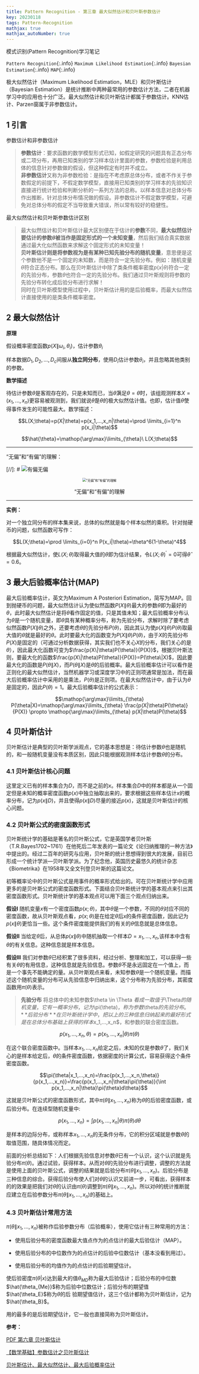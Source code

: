 ```yaml
---
title: Pattern Recognition - 第三章 最大似然估计和贝叶斯参数估计
key: 20230118
tags: Pattern-Recognition
mathjax: true
mathjax_autoNumber: true
---
```


模式识别(Pattern Recognition)学习笔记

`Pattern Recognition`{:.info} `Maximum Likelihood Estimation`{:.info} `Bayesian Estimation`{:.info} `MAP`{:.info}

<!--more-->

极大似然估计（Maximum Likelihood Estimation，MLE）和贝叶斯估计（Bayesian Estimation）是统计推断中两种最常用的参数估计方法，二者在机器学习中的应用也十分广泛。最大似然估计和贝叶斯估计都属于参数估计。KNN估计、Parzen窗属于非参数估计。

## 1 引言

参数估计和非参数估计

> **参数估计**：要求函数的数学模型形式已知，如假定研究的问题具有正态分布或二项分布，再用已知类别的学习样本估计里面的参数，参数检验是利用总体的信息针对参数做的假设，但这种假定有时并不成立。\
> **非参数估计**又称为非参数检验：是指在不考虑原总体分布，或者不作关于参数假定的前提下，不假定数学模型，直接用已知类别的学习样本的先验知识直接进行统计检验和判断分析的一系列方法的总称。以样本信息对总体分布作出推断，针对总体分布情况做的假设。非参数估计不假定数学模型，可避免对总体分布的假定不当导致重大错误，所以常有较好的稳健性。

最大似然估计和贝叶斯参数估计区别

> 最大似然估计和贝叶斯估计最大区别便在于估计的**参数**不同，**最大似然估计要估计的参数$\theta$被当作是固定形式的一个未知变量**，然后我们结合真实数据通过最大化似然函数来求解这个固定形式的未知变量！\
> **贝叶斯估计则是将参数视为是有某种已知先验分布的随机变量**，意思便是这个参数他不是一个固定的未知数，而是符合一定先验分布。例如：随机变量$\theta$符合正态分布。那么在贝叶斯估计中除了类条件概率密度$p(x|\theta)$符合一定的先验分布，参数$\theta$也符合一定的先验分布。我们通过贝叶斯规则将参数的先验分布转化成后验分布进行求解！\
> 同时在贝叶斯模型使用过程中，贝叶斯估计用的是后验概率，而最大似然估计直接使用的是类条件概率密度。

## 2 最大似然估计

**原理**

假设概率密度函数$p(X\|\omega_i,\theta_i)$，估计参数$\theta_i$

样本数据$D_1,D_2,...,D_c$间服从**独立同分布**，使用$D_i$估计参数$\theta_i$，并且忽略其他类别的参数。

**数学描述**

待估计参数$\theta$是客观存在的，只是未知而已，当$\hat{\theta}$满足$\theta=\hat{\theta}$时，该组观测样本$X=(x_1,...,x_n)$更容易被观测到，我们就说$\hat{\theta}$是$\theta$的极大似然估计值。也即，估计值$\hat{\theta}$使得事件发生的可能性最大。数学描述：

$$L(X;\theta)=p(X|\theta)=p(x_1,...,x_n|\theta)=\prod \limits_{i=1}^n p(x_i|\theta)$$

$$\hat{\theta}=\mathop{\arg\max}\limits_{\theta}\ L(X;\theta)$$

---

“无偏”和“有偏”的理解：

[//]: # ![有偏无偏](https://img-blog.csdnimg.cn/4b575f37a77b415e9d5b95fa027c02e0.png)

<center>
<img src="https://img-blog.csdnimg.cn/4b575f37a77b415e9d5b95fa027c02e0.png"
      alt = "“无偏”和“有偏”的理解" style="zoom:60%"/></center>
<center><p>“无偏”和“有偏”的理解</p></center>

---

**实例：**

对一个独立同分布的样本集来说，总体的似然就是每个样本似然的乘积。针对抛硬币的问题，似然函数可写作：

$$L(X;\theta)=\prod \limits_{i=0}^n P(x_i|\theta)=\theta^6(1-\theta)^4$$

根据最大似然估计，使$L(X;\theta)$取得最大值的$\theta$即为估计结果，令$L(X;\theta)^{'}=0$可得$\hat{\theta}=0.6$。

## 3 最大后验概率估计(MAP)

最大后验概率估计，英文为Maximum A Posteriori Estimation，简写为MAP。回到抛硬币的问题，最大似然估计认为使似然函数$P(X\|\theta)$最大的参数$\theta$即为最好的$\theta$，此时最大似然估计是将$\theta$看作固定的值，只是其值未知；最大后验概率分布认为$\theta$是一个随机变量，即$\theta$具有某种概率分布，称为先验分布，求解时除了要考虑似然函数$P(X\|\theta)$之外，还要考虑$\theta$的先验分布$P(\theta)$，因此其认为使$p(X\|\theta)P(\theta)$取最大值的$\theta$就是最好的$\theta$。此时要最大化的函数变为$P(X\|\theta)P(\theta)$，由于$X$的先验分布$P(X)$是固定的（可通过分析数据获得，其实我们也不关心$X$的分布，我们关心的是$\theta$），因此最大化函数可变为$\frac{p(X\|\theta)P(\theta)}{P(X)}$，根据贝叶斯法则，要最大化的函数$\frac{p(X\|\theta)P(\theta)}{P(X)}=P(\theta\|X)$，因此要最大化的函数是$P(\theta\|X)$，而$P(\theta\|X)$是$\theta$的后验概率。最大后验概率估计可以看作是正则化的最大似然估计，当然机器学习或深度学习中的正则项通常是加法，而在最大后验概率估计中采用的是乘法，$P(\theta)$是正则项。在最大似然估计中，由于认为$\theta$是固定的，因此$P(\theta)=1$。最大后验概率估计的公式表示：

$$\mathop{\arg\max}\limits_{\theta} P(\theta|X)=\mathop{\arg\max}\limits_{\theta} \frac{p(X|\theta)P(\theta)}{P(X)} \propto \mathop{\arg\max}\limits_{\theta} p(X|\theta)P(\theta)$$

## 4 贝叶斯估计

贝叶斯估计是典型的贝叶斯学派观点，它的基本思想是：待估计参数$\theta$也是随机的，和一般随机变量没有本质区别，因此只能根据观测样本估计参数$\theta$的分布。

### 4.1 贝叶斯估计核心问题

这里定义已有的样本集合为$D$，而不是之前的$x$。样本集合$D$中的样本都是从一个固定但是未知的概率密度函数$p(x)$中独立抽取出来的，要求根据这些样本估计$x$的概率分布，记为$p(x\|D)$，并且使得$p(x\|D)$尽量的接近$p(x)$，这就是贝叶斯估计的核心问题。

### 4.2 贝叶斯公式的密度函数形式

贝叶斯统计学的基础是著名的贝叶斯公式，它是英国学者贝叶斯（T.R.Bayes1702~1761）在他死后二年发表的一篇论文《论归纳推理的一种方法》中提出的。经过二百年的研究与应用，贝叶斯的统计思想得到很大的发展，目前已形成一个统计学派—贝叶斯学派。为了纪念他，英国历史最悠久的统计杂志《Biometrika》在1958年又全文刊登贝叶斯的这篇论文。

初等概率论中的贝叶斯公式是用事件的概率形式给出的。可在贝叶斯统计学中应用更多的是贝叶斯公式的密度函数形式。下面结合贝叶斯统计学的基本观点来引出其密度函数形式。贝叶斯统计学的基本观点可以用下面三个观点归纳出来。

**假设I** 随机变量$x$有一个密度函数$p(x;\theta)$，其中$\theta$是一个参数，不同的$\theta$对应不同的密度函数，故从贝叶斯观点看，$p(x;\theta)$是在给定$\theta$后$x$的条件密度函数，因此记为$p(x\|\theta)$更恰当一些。这个条件密度能提供我们的有关的$\theta$信息就是总体信息。

**假设II** 当给定$\theta$后，从总体$p(x\|\theta)$中随机抽取一个样本$D=x_1,...,x_n$,该样本中含有$\theta$的有关信息。这种信息就是样本信息。

**假设III** 我们对参数$\theta$已经积累了很多资料，经过分析、整理和加工，可以获得一些有关$\theta$的有用信息，这种信息就是先验信息。参数$\theta$不是永远固定在一个值上，而是一个事先不能确定的量。从贝叶斯观点来看，未知参数$\theta$是一个随机变量。而描述这个随机变量的分布可从先验信息中归纳出来，这个分布称为先验分布，其密度函数用$\pi(\theta)$表示。

>**先验分布**
>将总体中的未知参数$\theta \in \Theta $看成一取值于$\Theta$的随机变量，它有一概率分布，记为$\pi(\theta)$，称为参数$\theta$的先验分布。\
>**后验分布**
>在贝叶斯统计学中，把以上的三种信息归纳起来的最好形式是在总体分布基础上获得的样本$x_1,...,x_n$，和参数的联合密度函数。

$$p(x_1,...,x_n,\theta)=p(x_1,...,x_n|\theta)\pi(\theta)$$

在这个联合密度函数中。当样本$x_1,...,x_n$给定之后，未知的仅是参数$\theta$了，我们关心的是样本给定后，$\theta$的条件密度函数，依据密度的计算公式，容易获得这个条件密度函数。

$$\pi(\theta|x_1,...,x_n)=\frac{p(x_1,...,x_n,\theta)}{p(x_1,...,x_n)}=\frac{p(x_1,...,x_n|\theta)\pi(\theta)}{\int p(x_1,...,x_n|\theta)\pi(\theta)d\theta}$$

这就是贝叶斯公式的密度函数形式，其中$\pi(\theta\|x_1,...,x_n)$称为$\theta$的后验密度函数，或后验分布。在连续型随机变量中:

$$p(x_1,...,x_n)=\int p(x_1,...,x_n|\theta)\pi(\theta)d\theta$$

是样本的边际分布，或称样本$x_1,...,x_n$的无条件分布，它的积分区域就是参数$\theta$的取值范围，随具体情况而定。

前面的分析总结如下：人们根据先验信息对参数$\theta$已有一个认识，这个认识就是先验分布$\pi(\theta)$。通过试验，获得样本。从而对$\theta$的先验分布进行调整，调整的方法就是使用上面的贝叶斯公式，调整的结果就是后验分布$\pi(\theta\|x_1,...,x_n)$。后验分布是三种信息的综合。获得后验分布使人们对$\theta$的认识又前进一步，可看出，获得样本的的效果是把我们对$\theta$的认识由$\pi(\theta)$调整到$\pi(\theta\|x_1,...,x_n)$。所以对$\theta$的统计推断就应建立在后验参数分布$\pi(\theta\|x_1,...,x_n)$的基础上。


### 4.3 贝叶斯估计常用方法

$\pi(\theta\|x_1,...,x_n)$被称作后验参数分布（后验概率），使用它估计有三种常用的方法：

* 使用后验分布的密度函数最大值点作为的点估计的最大后验估计（MAP）。

* 使用后验分布的中位数作为的点估计的后验中位数估计（基本没看到用过）。

* 使用后验分布的均值作为的点估计的后验期望估计。

使后验密度$\pi(\theta|x)$达到最大的值$\theta_{MD}$称为最大后验估计；后验分布的中位数$\hat{\theta_{Me}}$称为后验中位数估计；后验分布的期望值$\hat{\theta_E}$称为$\theta$的后
验期望值估计，这三个估计都称为贝叶斯估计，记为$\hat{\theta_B}$。

用的最多的是后验期望估计，它一般也直接简称为贝叶斯估计。


**参考：**

[PDF 第六章 贝叶斯估计](http://staff.ustc.edu.cn/~jbs/chapt6.pdf)

[【数学基础】参数估计之贝叶斯估计](https://blog.csdn.net/qq_32742009/article/details/81481680)

[贝叶斯估计、最大似然估计、最大后验概率估计](https://www.jianshu.com/p/9c153d82ba2d)
